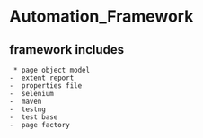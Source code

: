 # Automation_Framework
## framework includes
	 * page object model
	-  extent report
	-  properties file
	-  selenium
	-  maven
	-  testng
	-  test base
	-  page factory

